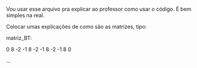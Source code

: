 Vou usar esse arquivo pra explicar ao professor como usar o código. É bem simples na real.

Colocar umas explicações de como são as matrizes, tipo:


matriz_BT:

 0   8  -2
-1   8  -2
-1   8  -2
-1   8   0

...